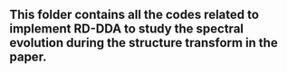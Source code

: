 ## This folder contains all the codes related to implement RD-DDA to study the spectral evolution during the structure transform in the paper. 